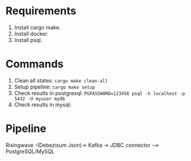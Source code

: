 # Requirements

1. Install cargo make.
2. Install docker.
3. Install psql.


# Commands

1. Clean all states: `cargo make clean-all`
2. Setup pipeline: `cargo make setup`
3. Check results in postgresql: `PGPASSWORD=123456 psql -h localhost -p 5432 -U myuser mydb`
4. Check results in mysql: 

# Pipeline

Risingwave -(Debezisum Json)-> Kafka -> JDBC connector --> PostgreSQL/MySQL
